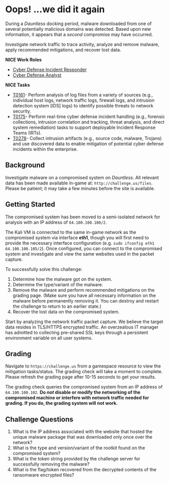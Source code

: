 # Oops! ...we did it again

During a *Dauntless* docking period, malware downloaded from one of several potentially malicious domains was detected. Based upon new information, it appears that a *second* compromise may have occurred.

Investigate network traffic to trace activity, analyze and remove malware, apply recommended mitigations, and recover lost data.

**NICE Work Roles**
 - [Cyber Defense Incident Responder](https://niccs.cisa.gov/workforce-development/nice-framework/work-roles/cyber-defense-incident-responder)
 - [Cyber Defense Analyst](https://niccs.cisa.gov/workforce-development/nice-framework/work-roles/cyber-defense-analyst)

**NICE Tasks**
 - [T0161](https://niccs.cisa.gov/workforce-development/nice-framework/tasks/t0161)- Perform analysis of log files from a variety of sources (e.g., individual host logs, network traffic logs, firewall logs, and intrusion detection system [IDS] logs) to identify possible threats to network security.
 - [T0175](https://niccs.cisa.gov/workforce-development/nice-framework/tasks/t0175)- Perform real-time cyber defense incident handling (e.g., forensic collections, intrusion correlation and tracking, threat analysis, and direct system remediation) tasks to support deployable Incident Response Teams (IRTs).
 - [T0278](https://niccs.cisa.gov/workforce-development/nice-framework/tasks/t0278)- Collect intrusion artifacts (e.g., source code, malware, Trojans) and use discovered data to enable mitigation of potential cyber defense incidents within the enterprise.

## Background

Investigate malware on a compromised system on *Dauntless*. All relevant data has been made available in-game at: `http://challenge.us/files`. Please be patient; it may take a few minutes before the site is available.

## Getting Started

The compromised system has been moved to a semi-isolated network for analysis with an IP address of `64.100.100.100/2`.

The Kali VM is connected to the same in-game network as the compromised system via interface **eth1**, though you will first need to provide the necessary interface configuration (e.g. `sudo ifconfig eth1 64.100.100.105/2`). Once configured, you can connect to the compromised system and investigate and view the same websites used in the packet capture.

To successfully solve this challenge:

1. Determine how the malware got on the system.
2. Determine the type/variant of the malware.
3. Remove the malware and perform recommended mitigations on the grading page. (Make sure you have all necessary information on the malware before permanently removing it. You can destroy and restart the challenge to return to an earlier state.)
4. Recover the lost data on the compromised system.

Start by analyzing the network traffic packet capture. We believe the target data resides in TLS/HTTPS encrypted traffic. An overzealous IT manager has admitted to collecting pre-shared SSL keys through a persistent environment variable on all user systems.

## Grading

Navigate to `https://challenge.us` from a gamespace resource to view the mitigation tasks/status. The grading check will take a moment to complete. Please refresh the grading page after 10-15 seconds to get your results.

The grading check queries the compromised system from an IP address of `64.100.100.102`. **Do *not* disable or modify the networking of the compromised machine or interfere with network traffic needed for grading. If you do, the grading system will not work.**

## Challenge Questions

1. What is the IP address associated with the website that hosted the unique malware package that was downloaded only once over the network?
2. What is the type and version/variant of the rootkit found on the compromised system?
3. What is the token string provided by the challenge server for successfully removing the malware?
4. What is the flag/token recovered from the decrypted contents of the ransomware encrypted files?
